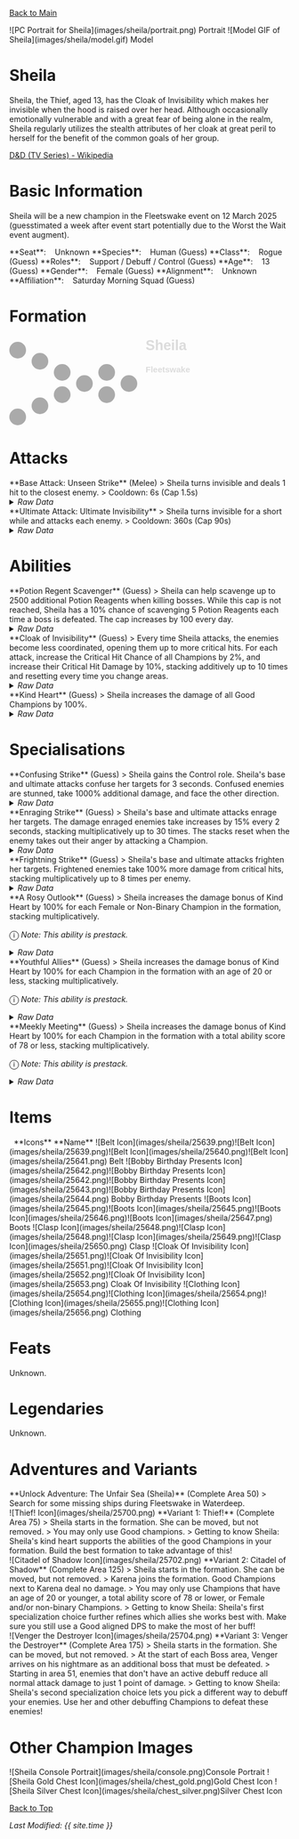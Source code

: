[Back to Main](index.md)

<span class="championPortraitsRow">
    <span class="championPortraitsColumn">
        <span class="championPortraitsImage">
            ![PC Portrait for Sheila](images/sheila/portrait.png)
        </span>
        <span>
        Portrait
        </span>
    </span>
    <span class="championPortraitsColumn">
        <span class="championPortraitsImage">
            ![Model GIF of Sheila](images/sheila/model.gif)
        </span>
        <span>
        Model
        </span>
    </span>
</span>

# Sheila

Sheila, the Thief, aged 13, has the Cloak of Invisibility which makes her invisible when the hood is raised over her head. Although occasionally emotionally vulnerable and with a great fear of being alone in the realm, Sheila regularly utilizes the stealth attributes of her cloak at great peril to herself for the benefit of the common goals of her group.

[D&D (TV Series) - Wikipedia](https://en.wikipedia.org/wiki/Dungeons_%26_Dragons_(TV_series))

# Basic Information

Sheila will be a new champion in the Fleetswake event on 12 March 2025 (guesstimated a week after event start potentially due to the Worst the Wait event augment).

<span class="champStatsTableColumn">
    <span class="champStatsTableRow">
        <span class="champStatsTableInfoHeader">
            <span style="margin-right:4px;">**Seat**:</span>
        </span>
        <span class="champStatsTableInfoSmall">
            <span style="margin-left:8px;">Unknown</span>
        </span>
    </span>
    <span class="champStatsTableRow">
        <span class="champStatsTableInfoHeader">
            <span style="margin-right:4px;">**Species**:</span>
        </span>
        <span class="champStatsTableInfoSmall">
            <span style="margin-left:8px;">Human (Guess)</span>
        </span>
    </span>
    <span class="champStatsTableRow">
        <span class="champStatsTableInfoHeader">
            <span style="margin-right:4px;">**Class**:</span>
        </span>
        <span class="champStatsTableInfoSmall">
            <span style="margin-left:8px;">Rogue (Guess)</span>
        </span>
    </span>
    <span class="champStatsTableRow">
        <span class="champStatsTableInfoHeader">
            <span style="margin-right:4px;">**Roles**:</span>
        </span>
        <span class="champStatsTableInfoSmall">
            <span style="margin-left:8px;">Support / Debuff / Control (Guess)</span>
        </span>
    </span>
    <span class="champStatsTableRow">
        <span class="champStatsTableInfoHeader">
            <span style="margin-right:4px;">**Age**:</span>
        </span>
        <span class="champStatsTableInfoSmall">
            <span style="margin-left:8px;">13 (Guess)</span>
        </span>
    </span>
    <span class="champStatsTableRow">
        <span class="champStatsTableInfoHeader">
            <span style="margin-right:4px;">**Gender**:</span>
        </span>
        <span class="champStatsTableInfoSmall">
            <span style="margin-left:8px;">Female (Guess)</span>
        </span>
    </span>
    <span class="champStatsTableRow">
        <span class="champStatsTableInfoHeader">
            <span style="margin-right:4px;">**Alignment**:</span>
        </span>
        <span class="champStatsTableInfoSmall">
            <span style="margin-left:8px;">Unknown</span>
        </span>
    </span>
    <span class="champStatsTableRow">
        <span class="champStatsTableInfoHeader">
            <span style="margin-right:4px;">**Affiliation**:</span>
        </span>
        <span class="champStatsTableInfoSmall">
            <span style="margin-left:8px;">Saturday Morning Squad (Guess)</span>
        </span>
    </span>
</span>

# Formation

<span class="formationBorder">
    <svg xmlns="http://www.w3.org/2000/svg" id="Sheila" fill="#aaa" data-formationName="Sheila" data-campaignName="Fleetswake" width="330" height="160"><circle cx="215" cy="85" r="15"/><circle cx="175" cy="65" r="15"/><circle cx="175" cy="105" r="15"/><circle cx="135" cy="85" r="15"/><circle cx="95" cy="65" r="15"/><circle cx="95" cy="105" r="15"/><circle cx="55" cy="45" r="15"/><circle cx="55" cy="125" r="15"/><circle cx="15" cy="25" r="15"/><circle cx="15" cy="145" r="15"/><text x="245" y="25" fill="#dcdcdc" font-size="25" font-family="Arial" font-weight="bold">Sheila</text><text x="245" y="65" fill="#dcdcdc" font-size="15" font-family="Arial" font-weight="bold">Fleetswake</text></svg>
</span>

# Attacks

<div markdown="1" class="abilityBorder"><div markdown="1" class="abilityBorderInner">
**Base Attack: Unseen Strike** (Melee)
> Sheila turns invisible and deals 1 hit to the closest enemy.  
> Cooldown: 6s (Cap 1.5s)
<details><summary><em>Raw Data</em></summary>
<p>
<pre>
{
    "id": 838,
    "name": "Unseen Strike",
    "description": "Sheila turns invisible and deals 1 hit to the closest enemy.",
    "long_description": "",
    "graphic_id": 0,
    "target": "front",
    "num_targets": 1,
    "aoe_radius": 0,
    "damage_modifier": 1,
    "cooldown": 6,
    "animations": [
        {
            "type": "melee_attack",
            "animation": "simple_teleport",
            "damage_frame": 34,
            "teleport_to_frame": 34,
            "teleport_from_frame": 37,
            "hit_frames": [
                34
            ]
        }
    ],
    "tags": [
        "melee"
    ],
    "damage_types": [
        "melee"
    ]
}
</pre>
</p>
</details>
</div></div>

<div markdown="1" class="abilityBorder"><div markdown="1" class="abilityBorderInner">
**Ultimate Attack: Ultimate Invisibility**
> Sheila turns invisible for a short while and attacks each enemy.  
> Cooldown: 360s (Cap 90s)
<details><summary><em>Raw Data</em></summary>
<p>
<pre>
{
    "id": 839,
    "name": "Ultimate Invisibility",
    "description": "Sheila turns invisible and attacks each enemy.",
    "long_description": "Sheila turns invisible for a short while and attacks each enemy.",
    "graphic_id": 25742,
    "target": "all",
    "num_targets": 1,
    "aoe_radius": 0,
    "damage_modifier": 1,
    "cooldown": 360,
    "animations": [
        {
            "type": "ultimate_attack",
            "ultimate": "sheila"
        }
    ],
    "tags": [
        "melee",
        "ultimate"
    ],
    "damage_types": [
        "melee"
    ]
}
</pre>
</p>
</details>
</div></div>

# Abilities

<div markdown="1" class="abilityBorder"><div markdown="1" class="abilityBorderInner">
**Potion Regent Scavenger** (Guess)
> Sheila can help scavenge up to 2500 additional Potion Reagents when killing bosses. While this cap is not reached, Sheila has a 10% chance of scavenging 5 Potion Reagents each time a boss is defeated. The cap increases by 100 every day.
<details><summary><em>Raw Data</em></summary>
<p>
<pre>
{
    "id": 2227,
    "flavour_text": "",
    "description": {
        "desc": "Sheila can help scavenge up to $(current_scavenge_cap sheila_potion_reagent_scavenger floor) additional Potion Reagents when killing bosses. While this cap is not reached, Sheila has a $amount% chance of scavenging $amount_per_drop Potion Reagents each time a boss is defeated. The cap increases by $cap_increase_per_day every day.",
        "post": {
            "conditions": [
                {
                    "condition": "not static_desc",
                    "desc": "^^Potion Reagents Scavenged: $(stat_value sheila_reagents_collected 0 none) ($(stat_value sheila_reagents_collected_this_adventure 1 none) this adventure)"
                }
            ]
        }
    },
    "effect_keys": [
        {
            "off_when_benched": true,
            "effect_string": "_scavenge_items,10",
            "id": "sheila_potion_reagent_scavenger",
            "item_type": "potion_reagents",
            "initial_cap": 2500,
            "cap_increase_per_day": 100,
            "start_date": "2025-01-01 12:00:00",
            "total_collected_stat": "sheila_reagents_collected",
            "adventure_collected_stat": "sheila_reagents_collected_this_adventure",
            "upgrade_id": 16540,
            "amount_per_drop": 5
        }
    ],
    "requirements": "",
    "graphic_id": 25728,
    "large_graphic_id": 25721,
    "properties": {
        "is_formation_ability": true,
        "formation_circle_icon": false,
        "owner_use_outgoing_description": true
    }
}
</pre>
</p>
</details>
</div></div>

<div markdown="1" class="abilityBorder"><div markdown="1" class="abilityBorderInner">
**Cloak of Invisibility** (Guess)
> Every time Sheila attacks, the enemies become less coordinated, opening them up to more critical hits. For each attack, increase the Critical Hit Chance of all Champions by 2%, and increase their Critical Hit Damage by 10%, stacking additively up to 10 times and resetting every time you change areas.
<details><summary><em>Raw Data</em></summary>
<p>
<pre>
{
    "id": 2228,
    "flavour_text": "",
    "description": {
        "desc": "Every time Sheila attacks, the enemies become less coordinated, opening them up to more critical hits. For each attack, increase the Critical Hit Chance of all Champions by $(not_buffed amount)%, and increase their Critical Hit Damage by $(not_buffed amount___2)%, stacking additively up to $max_stacks times and resetting every time you change areas."
    },
    "effect_keys": [
        {
            "effect_string": "global_buff_base_crit_chance_add,2",
            "max_stacks": 10,
            "stacks_on_trigger": "owner_base_attack",
            "more_triggers": [
                {
                    "trigger": "area_changed",
                    "action": {
                        "type": "reset"
                    }
                }
            ],
            "off_when_benched": true,
            "show_bonus": true,
            "total_title": "Total Crit Chance Bonus"
        },
        {
            "effect_string": "global_buff_base_crit_damage,10",
            "max_stacks": 10,
            "stacks_on_trigger": "owner_base_attack",
            "more_triggers": [
                {
                    "trigger": "area_changed",
                    "action": {
                        "type": "reset"
                    }
                }
            ],
            "off_when_benched": true,
            "show_bonus": true,
            "total_title": "Total Crit Damage Bonus"
        }
    ],
    "requirements": "",
    "graphic_id": 25726,
    "large_graphic_id": 25719,
    "properties": {
        "is_formation_ability": true,
        "formation_circle_icon": false,
        "owner_use_outgoing_description": true,
        "indexed_effect_properties": true,
        "per_effect_index_bonuses": true,
        "default_bonus_index": 1
    }
}
</pre>
</p>
</details>
</div></div>

<div markdown="1" class="abilityBorder"><div markdown="1" class="abilityBorderInner">
**Kind Heart** (Guess)
> Sheila increases the damage of all Good Champions by 100%.
<details><summary><em>Raw Data</em></summary>
<p>
<pre>
{
    "id": 2229,
    "flavour_text": "",
    "description": {
        "desc": "Sheila increases the damage of all Good Champions by $amount%."
    },
    "effect_keys": [
        {
            "effect_string": "hero_dps_multiplier_mult,100",
            "targets": [
                "all"
            ],
            "filter_targets": [
                {
                    "type": "hero_expr",
                    "hero_expr": "HasTag(`good`)"
                }
            ],
            "off_when_benched": true,
            "formation_arrows_for_effected_only": true,
            "retarget_when_any_hero_slot_changed": true,
            "retarget_when_hero_tags_changed": true
        }
    ],
    "requirements": "",
    "graphic_id": 25727,
    "large_graphic_id": 25720,
    "properties": {
        "is_formation_ability": true,
        "owner_use_outgoing_description": true
    }
}
</pre>
</p>
</details>
</div></div>

# Specialisations

<div markdown="1" class="abilityBorder"><div markdown="1" class="abilityBorderInner">
**Confusing Strike** (Guess)
> Sheila gains the Control role. Sheila's base and ultimate attacks confuse her targets for 3 seconds. Confused enemies are stunned, take 1000% additional damage, and face the other direction.
<details><summary><em>Raw Data</em></summary>
<p>
<pre>
{
    "id": 2221,
    "flavour_text": "",
    "description": {
        "desc": "Sheila gains the Control role. Sheila's base and ultimate attacks confuse her targets for 3 seconds. Confused enemies are stunned, take $amount% additional damage, and face the other direction."
    },
    "effect_keys": [
        {
            "effect_string": "sheila_confusing_strike,1000",
            "off_when_benched": true,
            "debuff_before_damage": true,
            "debuffing_attack_ids": [
                838,
                839
            ],
            "debuff_effects": [
                {
                    "effect_string": "increase_monster_damage,1000",
                    "for_time": 3,
                    "use_collection_source": true
                }
            ]
        },
        {
            "effect_string": "add_attack_stun,100,3,1509",
            "off_when_benched": true
        },
        {
            "effect_string": "add_hero_tags,0,control",
            "off_when_benched": true
        }
    ],
    "requirements": "",
    "graphic_id": 0,
    "large_graphic_id": 25734,
    "properties": {
        "is_formation_ability": true,
        "formation_circle_icon": false,
        "owner_use_outgoing_description": true,
        "default_bonus_index": 0,
        "indexed_effect_properties": true,
        "per_effect_index_bonuses": true,
        "retain_on_slot_changed": true
    }
}
</pre>
</p>
</details>
</div></div>

<div markdown="1" class="abilityBorder"><div markdown="1" class="abilityBorderInner">
**Enraging Strike** (Guess)
> Sheila's base and ultimate attacks enrage her targets. The damage enraged enemies take increases by 15% every 2 seconds, stacking multiplicatively up to 30 times. The stacks reset when the enemy takes out their anger by attacking a Champion.
<details><summary><em>Raw Data</em></summary>
<p>
<pre>
{
    "id": 2222,
    "flavour_text": "",
    "description": {
        "desc": "Sheila's base and ultimate attacks enrage her targets. The damage enraged enemies take increases by 15% every 2 seconds, stacking multiplicatively up to 30 times. The stacks reset when the enemy takes out their anger by attacking a Champion."
    },
    "effect_keys": [
        {
            "effect_string": "sheila_enraging_strike",
            "off_when_benched": true,
            "debuff_before_damage": true,
            "debuffing_attack_ids": [
                838,
                839
            ],
            "debuff_effects": [
                {
                    "effect_string": "increase_monster_damage,15",
                    "max_stacks": "30",
                    "stacks_multiply": true,
                    "stacks_on_trigger": "on_timer,2",
                    "more_triggers": [
                        {
                            "trigger": "hero_attacked",
                            "target": "all_slots",
                            "action": {
                                "type": "reset"
                            }
                        }
                    ],
                    "active_graphic_id": 25744,
                    "active_graphic_y": -120,
                    "use_collection_source": true,
                    "use_stack_as_alpha": true,
                    "min_stack_alpha": 0.4,
                    "pre_max_stack_alpha": 0.8
                }
            ]
        }
    ],
    "requirements": "",
    "graphic_id": 0,
    "large_graphic_id": 25735,
    "properties": {
        "is_formation_ability": true,
        "formation_circle_icon": false,
        "owner_use_outgoing_description": true,
        "retain_on_slot_changed": true
    }
}
</pre>
</p>
</details>
</div></div>

<div markdown="1" class="abilityBorder"><div markdown="1" class="abilityBorderInner">
**Frightning Strike** (Guess)
> Sheila's base and ultimate attacks frighten her targets. Frightened enemies take 100% more damage from critical hits, stacking multiplicatively up to 8 times per enemy.
<details><summary><em>Raw Data</em></summary>
<p>
<pre>
{
    "id": 2223,
    "flavour_text": "",
    "description": {
        "desc": "Sheila's base and ultimate attacks frighten her targets. Frightened enemies take $(not_buffed amount)% more damage from critical hits, stacking multiplicatively up to 8 times per enemy."
    },
    "effect_keys": [
        {
            "effect_string": "sheila_frightening_strike,100",
            "off_when_benched": true,
            "debuff_before_damage": true,
            "debuffing_attack_ids": [
                838,
                839
            ],
            "debuff_effects": [
                {
                    "effect_string": "buff_incoming_crit_damage,100",
                    "max_stacks": 8,
                    "stacks_multiply": true,
                    "active_graphic_id": 25745,
                    "active_graphic_y": -120,
                    "use_collection_source": true,
                    "stacks_on_reapply": true,
                    "manual_stacking": true,
                    "use_stack_as_alpha": true,
                    "min_stack_alpha": 0.4,
                    "pre_max_stack_alpha": 0.8
                }
            ]
        }
    ],
    "requirements": "",
    "graphic_id": 0,
    "large_graphic_id": 25736,
    "properties": {
        "is_formation_ability": true,
        "formation_circle_icon": false,
        "owner_use_outgoing_description": true,
        "retain_on_slot_changed": true
    }
}
</pre>
</p>
</details>
</div></div>

<div markdown="1" class="abilityBorder"><div markdown="1" class="abilityBorderInner">
**A Rosy Outlook** (Guess)
> Sheila increases the damage bonus of Kind Heart by 100% for each Female or Non-Binary Champion in the formation, stacking multiplicatively.

<span style="font-size:1.2em;">ⓘ</span> *Note: This ability is prestack.*
<details><summary><em>Raw Data</em></summary>
<p>
<pre>
{
    "id": 2224,
    "flavour_text": "",
    "description": {
        "desc": "Sheila increases the damage bonus of Kind Heart by $amount% for each Female or Non-Binary Champion in the formation, stacking multiplicatively."
    },
    "effect_keys": [
        {
            "effect_string": "pre_stack,100",
            "off_when_benched": true
        },
        {
            "effect_string": "buff_upgrade,0,16538",
            "off_when_benched": true,
            "amount_expr": "upgrade_amount(16543,0)",
            "amount_func": "mult",
            "stack_func": "per_hero_attribute",
            "per_hero_expr": "HasTag(`female`) || HasTag(`non_binary`)",
            "show_bonus": true,
            "amount_updated_listeners": [
                "slot_changed",
                "ability_score_changed"
            ]
        }
    ],
    "requirements": "",
    "graphic_id": 0,
    "large_graphic_id": 25733,
    "properties": {
        "is_formation_ability": true,
        "formation_circle_icon": false,
        "owner_use_outgoing_description": true,
        "default_bonus_index": 0,
        "indexed_effect_properties": true,
        "per_effect_index_bonuses": true,
        "spec_option_post_apply_info": "Qualified Champions: $num_stacks___2"
    }
}
</pre>
</p>
</details>
</div></div>

<div markdown="1" class="abilityBorder"><div markdown="1" class="abilityBorderInner">
**Youthful Allies** (Guess)
> Sheila increases the damage bonus of Kind Heart by 100% for each Champion in the formation with an age of 20 or less, stacking multiplicatively.

<span style="font-size:1.2em;">ⓘ</span> *Note: This ability is prestack.*
<details><summary><em>Raw Data</em></summary>
<p>
<pre>
{
    "id": 2225,
    "flavour_text": "",
    "description": {
        "desc": "Sheila increases the damage bonus of Kind Heart by $amount% for each Champion in the formation with an age of 20 or less, stacking multiplicatively."
    },
    "effect_keys": [
        {
            "effect_string": "pre_stack,100",
            "off_when_benched": true
        },
        {
            "effect_string": "buff_upgrade,0,16538",
            "off_when_benched": true,
            "amount_expr": "upgrade_amount(16542,0)",
            "amount_func": "mult",
            "stack_func": "per_hero_attribute",
            "per_hero_expr": "min_age <= 20 && hero_id != 146",
            "show_bonus": true,
            "amount_updated_listeners": [
                "slot_changed",
                "ability_score_changed"
            ]
        }
    ],
    "requirements": "",
    "graphic_id": 0,
    "large_graphic_id": 25738,
    "properties": {
        "is_formation_ability": true,
        "formation_circle_icon": false,
        "owner_use_outgoing_description": true,
        "default_bonus_index": 0,
        "indexed_effect_properties": true,
        "per_effect_index_bonuses": true,
        "spec_option_post_apply_info": "Qualified Champions: $num_stacks___2"
    }
}
</pre>
</p>
</details>
</div></div>

<div markdown="1" class="abilityBorder"><div markdown="1" class="abilityBorderInner">
**Meekly Meeting** (Guess)
> Sheila increases the damage bonus of Kind Heart by 100% for each Champion in the formation with a total ability score of 78 or less, stacking multiplicatively.

<span style="font-size:1.2em;">ⓘ</span> *Note: This ability is prestack.*
<details><summary><em>Raw Data</em></summary>
<p>
<pre>
{
    "id": 2226,
    "flavour_text": "",
    "description": {
        "desc": "Sheila increases the damage bonus of Kind Heart by $amount% for each Champion in the formation with a total ability score of 78 or less, stacking multiplicatively."
    },
    "effect_keys": [
        {
            "effect_string": "pre_stack,100",
            "off_when_benched": true
        },
        {
            "effect_string": "buff_upgrade,0,16538",
            "off_when_benched": true,
            "amount_expr": "upgrade_amount(16541,0)",
            "amount_func": "mult",
            "stack_func": "per_hero_attribute",
            "per_hero_expr": "GetStat(`total_ability_score`) <= 78",
            "show_bonus": true,
            "amount_updated_listeners": [
                "slot_changed",
                "ability_score_changed"
            ]
        }
    ],
    "requirements": "",
    "graphic_id": 0,
    "large_graphic_id": 25737,
    "properties": {
        "is_formation_ability": true,
        "formation_circle_icon": false,
        "owner_use_outgoing_description": true,
        "default_bonus_index": 0,
        "indexed_effect_properties": true,
        "per_effect_index_bonuses": true,
        "spec_option_post_apply_info": "Qualified Champions: $num_stacks___2"
    }
}
</pre>
</p>
</details>
</div></div>

# Items

<span class="itemTableColumn">
    <span class="itemTableRowHeader">
        <span class="itemTableIcon">
            <span style="margin-left:8px;">**Icons**</span>
        </span>
        <span class="itemTableNameSmall">
            **Name**
        </span>
    </span>
    <span class="itemTableRow">
        <span class="itemTableIcon">
            <span class="itemTableIcon1">![Belt Icon](images/sheila/25639.png)</span><span class="itemTableIcon2">![Belt Icon](images/sheila/25639.png)</span><span class="itemTableIcon3">![Belt Icon](images/sheila/25640.png)</span><span class="itemTableIcon4">![Belt Icon](images/sheila/25641.png)</span>
        </span>
        <span class="itemTableNameSmall">
            Belt
        </span>
    </span>
    <span class="itemTableRow">
        <span class="itemTableIcon">
            <span class="itemTableIcon1">![Bobby Birthday Presents Icon](images/sheila/25642.png)</span><span class="itemTableIcon2">![Bobby Birthday Presents Icon](images/sheila/25642.png)</span><span class="itemTableIcon3">![Bobby Birthday Presents Icon](images/sheila/25643.png)</span><span class="itemTableIcon4">![Bobby Birthday Presents Icon](images/sheila/25644.png)</span>
        </span>
        <span class="itemTableNameSmall">
            Bobby Birthday Presents
        </span>
    </span>
    <span class="itemTableRow">
        <span class="itemTableIcon">
            <span class="itemTableIcon1">![Boots Icon](images/sheila/25645.png)</span><span class="itemTableIcon2">![Boots Icon](images/sheila/25645.png)</span><span class="itemTableIcon3">![Boots Icon](images/sheila/25646.png)</span><span class="itemTableIcon4">![Boots Icon](images/sheila/25647.png)</span>
        </span>
        <span class="itemTableNameSmall">
            Boots
        </span>
    </span>
    <span class="itemTableRow">
        <span class="itemTableIcon">
            <span class="itemTableIcon1">![Clasp Icon](images/sheila/25648.png)</span><span class="itemTableIcon2">![Clasp Icon](images/sheila/25648.png)</span><span class="itemTableIcon3">![Clasp Icon](images/sheila/25649.png)</span><span class="itemTableIcon4">![Clasp Icon](images/sheila/25650.png)</span>
        </span>
        <span class="itemTableNameSmall">
            Clasp
        </span>
    </span>
    <span class="itemTableRow">
        <span class="itemTableIcon">
            <span class="itemTableIcon1">![Cloak Of Invisibility Icon](images/sheila/25651.png)</span><span class="itemTableIcon2">![Cloak Of Invisibility Icon](images/sheila/25651.png)</span><span class="itemTableIcon3">![Cloak Of Invisibility Icon](images/sheila/25652.png)</span><span class="itemTableIcon4">![Cloak Of Invisibility Icon](images/sheila/25653.png)</span>
        </span>
        <span class="itemTableNameSmall">
            Cloak Of Invisibility
        </span>
    </span>
    <span class="itemTableRow">
        <span class="itemTableIcon">
            <span class="itemTableIcon1">![Clothing Icon](images/sheila/25654.png)</span><span class="itemTableIcon2">![Clothing Icon](images/sheila/25654.png)</span><span class="itemTableIcon3">![Clothing Icon](images/sheila/25655.png)</span><span class="itemTableIcon4">![Clothing Icon](images/sheila/25656.png)</span>
        </span>
        <span class="itemTableNameSmall">
            Clothing
        </span>
    </span>
</span>

# Feats

Unknown.

# Legendaries

Unknown.

# Adventures and Variants

<div markdown="1" class="abilityBorder"><div markdown="1" class="abilityBorderInner">
**Unlock Adventure: The Unfair Sea (Sheila)** (Complete Area 50)
> Search for some missing ships during Fleetswake in Waterdeep.
</div></div>
<div markdown="1" class="abilityBorder"><div markdown="1" class="abilityBorderInner">
![Thief! Icon](images/sheila/25700.png) **Variant 1: Thief!** (Complete Area 75)
> Sheila starts in the formation. She can be moved, but not removed.  
> You may only use Good champions.  
> Getting to know Sheila: Sheila's kind heart supports the abilities of the good Champions in your formation. Build the best formation to take advantage of this!
</div></div>
<div markdown="1" class="abilityBorder"><div markdown="1" class="abilityBorderInner">
![Citadel of Shadow Icon](images/sheila/25702.png) **Variant 2: Citadel of Shadow** (Complete Area 125)
> Sheila starts in the formation. She can be moved, but not removed.  
> Karena joins the formation. Good Champions next to Karena deal no damage.  
> You may only use Champions that have an age of 20 or younger, a total ability score of 78 or lower, or Female and/or non-binary Champions.  
> Getting to know Sheila: Sheila's first specialization choice further refines which allies she works best with. Make sure you still use a Good aligned DPS to make the most of her buff!
</div></div>
<div markdown="1" class="abilityBorder"><div markdown="1" class="abilityBorderInner">
![Venger the Destroyer Icon](images/sheila/25704.png) **Variant 3: Venger the Destroyer** (Complete Area 175)
> Sheila starts in the formation. She can be moved, but not removed.  
> At the start of each Boss area, Venger arrives on his nightmare as an additional boss that must be defeated.  
> Starting in area 51, enemies that don't have an active debuff reduce all normal attack damage to just 1 point of damage.  
> Getting to know Sheila: Sheila's second specialization choice lets you pick a different way to debuff your enemies. Use her and other debuffing Champions to defeat these enemies!
</div></div>

# Other Champion Images

<span class="championImagesColumn">
    <span class="championImagesRow">
        <span class="championImagesPortrait">
            ![Sheila Console Portrait](images/sheila/console.png)Console Portrait
        </span>
    </span>
    <span class="championImagesRow">
        <span class="championImagesChests">
            ![Sheila Gold Chest Icon](images/sheila/chest_gold.png)Gold Chest Icon
        </span>
        <span class="championImagesChests">
            ![Sheila Silver Chest Icon](images/sheila/chest_silver.png)Silver Chest Icon
        </span>
    </span>
</span>

[Back to Top](#top)

*Last Modified: {{ site.time }}*